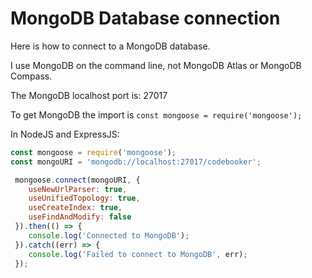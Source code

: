# MongoDB Database connection

Here is how to connect to a MongoDB database.

I use MongoDB on the command line, not MongoDB Atlas or MongoDB Compass.

The MongoDB localhost port is: 27017

To get MongoDB  the import is `const mongoose = require('mongoose');`

In NodeJS and ExpressJS:

```js
const mongoose = require('mongoose');
const mongoURI = 'mongodb://localhost:27017/codebooker';

 mongoose.connect(mongoURI, {
    useNewUrlParser: true,
    useUnifiedTopology: true,
    useCreateIndex: true,
    useFindAndModify: false
 }).then(() => {
    console.log('Connected to MongoDB');
 }).catch((err) => {
    console.log('Failed to connect to MongoDB', err);
 });
```
